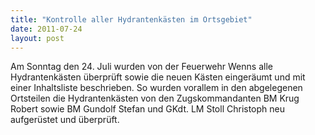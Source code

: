 ```yaml
---
title: "Kontrolle aller Hydrantenkästen im Ortsgebiet"
date: 2011-07-24
layout: post
---
```


Am Sonntag den 24. Juli wurden von der Feuerwehr Wenns alle Hydrantenkästen überprüft sowie die neuen Kästen eingeräumt und mit einer Inhaltsliste beschrieben. So wurden vorallem in den abgelegenen Ortsteilen die Hydrantenkästen von den Zugskommandanten BM Krug Robert sowie BM Gundolf Stefan und GKdt. LM Stoll Christoph neu aufgerüstet und überprüft.